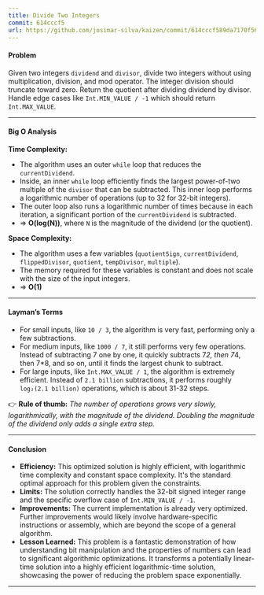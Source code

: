 ```yaml
---
title: Divide Two Integers
commit: 614cccf5
url: https://github.com/josimar-silva/kaizen/commit/614cccf589da7170f56256b59e62f766f960dbf2
---
```


#### Problem
Given two integers `dividend` and `divisor`, divide two integers without using multiplication, division, and mod operator. The integer division should truncate toward zero. Return the quotient after dividing dividend by divisor. Handle edge cases like `Int.MIN_VALUE / -1` which should return `Int.MAX_VALUE`.

---

#### Big O Analysis

**Time Complexity:**  
- The algorithm uses an outer `while` loop that reduces the `currentDividend`.
- Inside, an inner `while` loop efficiently finds the largest power-of-two multiple of the `divisor` that can be subtracted. This inner loop performs a logarithmic number of operations (up to 32 for 32-bit integers).
- The outer loop also runs a logarithmic number of times because in each iteration, a significant portion of the `currentDividend` is subtracted.
- ⇒ **O(log(N))**, where `N` is the magnitude of the dividend (or the quotient).

**Space Complexity:**  
- The algorithm uses a few variables (`quotientSign`, `currentDividend`, `flippedDivisor`, `quotient`, `tempDivisor`, `multiple`).
- The memory required for these variables is constant and does not scale with the size of the input integers.
- ⇒ **O(1)**

---

#### Layman’s Terms

- For small inputs, like `10 / 3`, the algorithm is very fast, performing only a few subtractions.
- For medium inputs, like `1000 / 7`, it still performs very few operations. Instead of subtracting 7 one by one, it quickly subtracts 7*2, then 7*4, then 7*8, and so on, until it finds the largest chunk to subtract.
- For large inputs, like `Int.MAX_VALUE / 1`, the algorithm is extremely efficient. Instead of `2.1 billion` subtractions, it performs roughly `log₂(2.1 billion)` operations, which is about 31-32 steps.

👉 **Rule of thumb:** *The number of operations grows very slowly, logarithmically, with the magnitude of the dividend. Doubling the magnitude of the dividend only adds a single extra step.*

---

#### Conclusion

- **Efficiency:** This optimized solution is highly efficient, with logarithmic time complexity and constant space complexity. It's the standard optimal approach for this problem given the constraints.
- **Limits:** The solution correctly handles the 32-bit signed integer range and the specific overflow case of `Int.MIN_VALUE / -1`.
- **Improvements:** The current implementation is already very optimized. Further improvements would likely involve hardware-specific instructions or assembly, which are beyond the scope of a general algorithm.
- **Lesson Learned:** This problem is a fantastic demonstration of how understanding bit manipulation and the properties of numbers can lead to significant algorithmic optimizations. It transforms a potentially linear-time solution into a highly efficient logarithmic-time solution, showcasing the power of reducing the problem space exponentially.

---